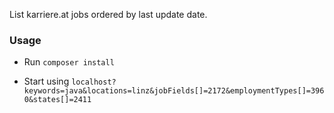 List karriere.at jobs ordered by last update date.

### Usage

- Run `composer install`

- Start using
`localhost?keywords=java&locations=linz&jobFields[]=2172&employmentTypes[]=3960&states[]=2411`
